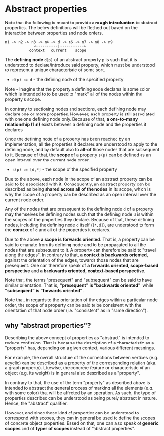 
<!-- ======================================================================= -->
# Abstract properties

Note that the following is meant to provide **a rough introduction** to abstract
properties. The below definitions will be fleshed out based on the interaction
between properties and node orders.

```
n1 -> n2 -> n3 -> n4 -> d -> n6 -> n7 -> n8 -> n9
             <----------|----------->
           context   current    scope
```

The **defining node** `d(p)` of an abstract property `p` is such that it is
understood to declare/introduce said property, which must be understood to
represent a unique characteristic of some sort.

* `d(p) := d` - the defining node of the specified property

Note - Imagine that the property a defining node declares is some color which
is intended to to be used to "mark" all of the nodes within the property's scope.

In contrary to sectioning nodes and sections, each defining node may declare
one or more properties. However, each property is still associated with one
one defining node only. Because of that, **a one-to-many relationship (1:n)**
exists between a defining node and the properties it declares.

Once the defining node of a property has been reached by an implementation, all
the properties it declares are understood to apply to the defining node, and
by default also to **all-of** those nodes that are subsequent to it. Because
of that, the **scope** of a property `s(p)` can be defined as an open interval
over the current node order.

* `s(p) := [d,*]` - the scope of the specified property

Due to the above, each node in the scope of an abstract property can be said to
be associated with it. Consequently, an abstract property can be described as
being **shared across all of the nodes** in its scope, which is why the scope
of a property can be described as an open interval over the current node order.

Any of the nodes that are presequent to the defining node `d` of a property
may themselves be defining nodes such that the defining node `d` is within the
scopes of the properties they declare. Because of that, these defining nodes,
including the defining node `d` itself (`[*,d]`), are understood to form the
**context** of `d` and all of the properties it declares.

Due to the above **a scope is forwards oriented**. That is, a property can be
said to emanate from its defining node and to be propagated to all the nodes
that are subsequent to it. A property can therefore be said to "travel along
the edges". In contrary to that, **a context is backwards oriented**, against
the orientation of the edges, towards those nodes that are presequent. One
can therefore speak of **a forwards oriented, scope-based perspective** and
**a backwards oriented, context-based perspective**.

Note that, the terms "presequent" and "subsequent" can be said to have
similar orientation. That is, **"presequent" is "backwards oriented"**,
while **"subsequent" is "forwards oriented"**.

Note that, in regards to the orientation of the edges within a particular
node order, the scope of a property can be said to be consistent with the
orientation of that node order (i.e. "consistent" as in "same direction").

<!-- ======================================================================= -->
## why "abstract properties"?

Describing the above concept of properties as "abstract" is intended to reduce
confusion. That is because the description of a characteristic as a "property"
has, depending on a given context, various different meanings.

For example, the overall structure of the connections between vertices (e.g.
acyclic) can be described as a property of the corresponding relation (aka. a
graph property). Likewise, the concrete feature or characteristic of an object
(e.g. its weight) is in general also described as a "property".

In contrary to that, the use of the term "property" as described above is
intended to abstract the general process of marking all the elements (e.g.
with some color) that will be affected by an operation. As such, the type
of properties described can be understood as being purely abstract in nature.
Hence, the "abstract" qualifier.

However, and since these kind of properties can be understood to correspond
with scopes, they can in general be used to define the scopes of concrete
object properties. Based on that, one can also speak of **generic scopes**
and of **types of scopes** instead of "abstract properties".
